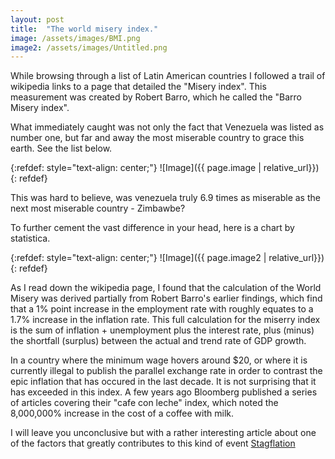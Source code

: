 ```yaml
---
layout: post
title:  "The world misery index."
image: /assets/images/BMI.png
image2: /assets/images/Untitled.png
---
```


While browsing through a list of Latin American countries I followed a trail of wikipedia links to a page that detailed the "Misery index". This measurement was created by Robert Barro, which he called the "Barro Misery index". 

What immediately caught was not only the fact that Venezuela was listed as number one, but far and away the most miserable country to grace this earth. See the list below.  

{:refdef: style="text-align: center;"}
![Image]({{ page.image | relative_url}})
{: refdef}

This was hard to believe, was venezuela truly 6.9 times as miserable as the next most miserable country - Zimbawbe? 

To further cement the vast difference in your head, here is a chart by statistica. 

{:refdef: style="text-align: center;"}
![Image]({{ page.image2 | relative_url}})
{: refdef}

As I read down the wikipedia page, I found that the calculation of the World Misery was derived partially from Robert Barro's earlier findings, which find that a 1% point increase in the employment rate with roughly equates to a 1.7% increase in the inflation rate. This full calculation for the miserry index is the sum of inflation + unemployment plus the interest rate, plus (minus) the shortfall (surplus) between the actual and trend rate of GDP growth.

In a country where the minimum wage hovers around $20, or where it is currently illegal to publish the parallel exchange rate in order to contrast the epic inflation that has occured in the last decade. It is not surprising that it has exceeded in this index. A few years ago Bloomberg published a series of articles covering their "cafe con leche" index, which noted the  8,000,000% increase in the cost of a coffee with milk. 

I will leave you unconclusive but with a rather interesting article about one of the factors that greatly contributes to this kind of event [Stagflation](https://en.wikipedia.org/wiki/Stagflation)











